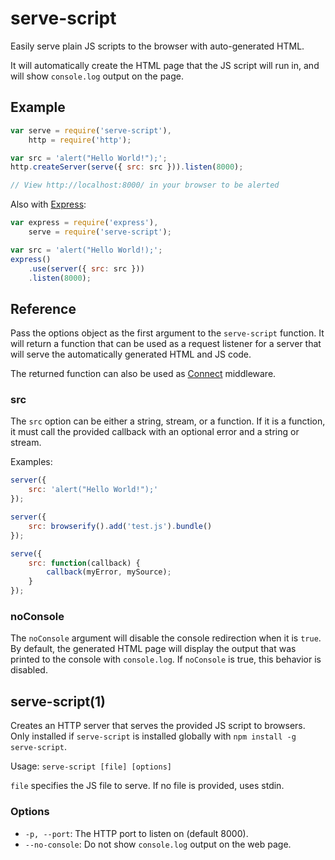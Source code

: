 # serve-script

Easily serve plain JS scripts to the browser with auto-generated HTML.

It will automatically create the HTML page that the JS script will run in, and
will show `console.log` output on the page.

## Example

```js
var serve = require('serve-script'),
    http = require('http');

var src = 'alert("Hello World!");';
http.createServer(serve({ src: src })).listen(8000);

// View http://localhost:8000/ in your browser to be alerted
```

Also with [Express](https://github.com/visionmedia/express):

```js
var express = require('express'),
    serve = require('serve-script');

var src = 'alert("Hello World!);';
express()
    .use(server({ src: src }))
    .listen(8000);
```

## Reference

Pass the options object as the first argument to the `serve-script` function.
It will return a function that can be used as a request listener for a server
that will serve the automatically generated HTML and JS code.

The returned function can also be used as
[Connect](http://www.senchalabs.org/connect/) middleware.

### src

The `src` option can be either a string, stream, or a function. If it is a
function, it must call the provided callback with an optional error and a string
or stream.

Examples:

```js
server({
    src: 'alert("Hello World!");'
});
```

```js
server({
    src: browserify().add('test.js').bundle()
});
```

```js
serve({
    src: function(callback) {
        callback(myError, mySource);
    }
});
```

### noConsole

The `noConsole` argument will disable the console redirection when it is `true`.
By default, the generated HTML page will display the output that was printed to
the console with `console.log`. If `noConsole` is true, this behavior is
disabled.


## serve-script(1)

Creates an HTTP server that serves the provided JS script to browsers. Only
installed if `serve-script` is installed globally with
`npm install -g serve-script`.

Usage: `serve-script [file] [options]`

`file` specifies the JS file to serve. If no file is provided, uses stdin.

### Options

 * `-p, --port`: The HTTP port to listen on (default 8000).
 * `--no-console`: Do not show `console.log` output on the web page.
